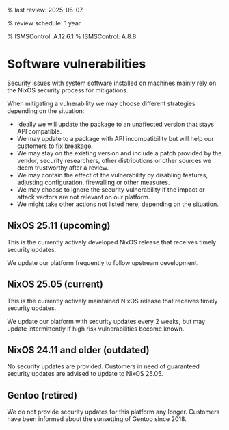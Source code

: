 % last review: 2025-05-07

% review schedule: 1 year

% ISMSControl: A.12.6.1
% ISMSControl: A.8.8

# Software vulnerabilities

Security issues with system software installed on machines mainly rely on the
NixOS security process for mitigations. 

When mitigating a vulnerability we may choose different strategies depending
on the situation:

- Ideally we will update the package to an unaffected version that stays API
  compatible.
- We may update to a package with API incompatibility but will help our customers
  to fix breakage.
- We may stay on the existing version and include a patch provided by the
  vendor, security researchers, other distributions or other sources we
  deem trustworthy after a review.
- We may contain the effect of the vulnerability by disabling features, adjusting
  configuration, firewalling or other measures.
- We may choose to ignore the security vulnerability if the impact or attack
  vectors are not relevant on our platform.
- We might take other actions not listed here, depending on the situation.

## NixOS 25.11 (upcoming)

This is the currently actively developed NixOS release that receives timely
security updates.

We update our platform frequently to follow upstream development.

## NixOS 25.05 (current)

This is the currently actively maintained NixOS release that receives timely
security updates. 

We update our platform with security updates every 2 weeks, but may update
intermittently if high risk vulnerabilities become known.

## NixOS 24.11 and older (outdated)

No security updates are provided. Customers in need of guaranteed security
updates are advised to update to NixOS 25.05.

## Gentoo (retired)

We do not provide security updates for this platform any longer. Customers
have been informed about the sunsetting of Gentoo since 2018. 
